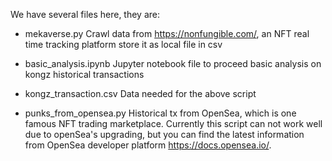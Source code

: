 We have several files here, they are:

* mekaverse.py
Crawl data from https://nonfungible.com/, an NFT real time tracking platform store it as local file in csv

* basic_analysis.ipynb
Jupyter notebook file to proceed basic analysis on kongz historical transactions

* kongz_transaction.csv
Data needed for the above script

* punks_from_opensea.py
Historical tx from OpenSea, which is one famous NFT trading marketplace. Currently this script can not work well due to openSea's upgrading, but you can find the latest information from OpenSea developer platform https://docs.opensea.io/.